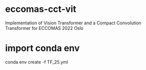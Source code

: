 # eccomas-cct-vit
Implementation of Vision Transformer and a Compact Convolution Transformer for ECCOMAS 2022 Oslo

# import conda env
conda env create -f TF_25.yml